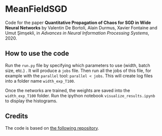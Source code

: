 # MeanFieldSGD

Code for the paper **Quantitative Propagation of Chaos for SGD in Wide Neural Networks** by Valentin De Bortoli, Alain Durmus, Xavier Fontaine and Umut Şimşekli, in *Advances in Neural Information Processing Systems*, 2020.

## How to use the code

Run the `run.py` file by specifying which parameters to use (width, batch size, etc.) . It will produce a `jobs` file. Then run all the jobs of this file, for example with the `parallel` tool: `parallel < jobs`. This will create log files into a folder name `width_exp_T100`.

Once the networks are trained, the weights are saved into the `width_exp_T100` folder. Run the ipython notebook `visualize_results.ipynb` to display the histograms.

## Credits

The code is based on [the following repository](https://github.com/umutsimsekli/sgd_tail_index).
